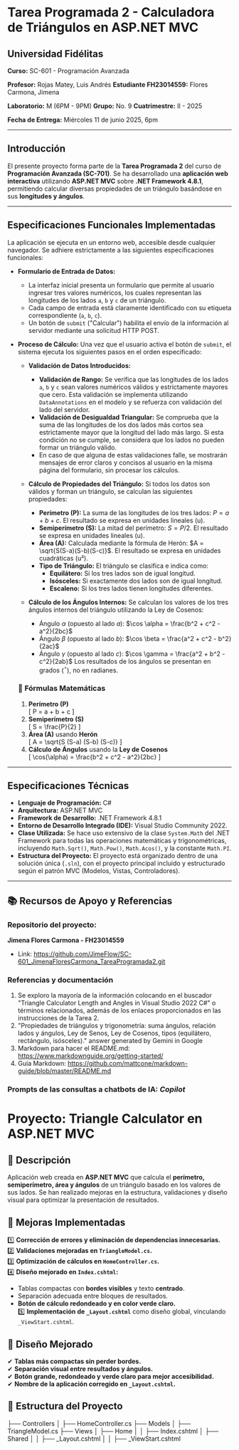 # **Tarea Programada 2 - Calculadora de Triángulos en ASP.NET MVC**

## **Universidad Fidélitas**  
**Curso:** SC-601 - Programación Avanzada 

**Profesor:** Rojas Matey, Luis Andrés 
**Estudiante FH23014559:** Flores Carmona, Jimena 

**Laboratorio:** M (6PM - 9PM) 
**Grupo:** No. 9 
**Cuatrimestre:** II - 2025  

**Fecha de Entrega:** Miércoles 11 de junio 2025, 6pm

---

## Introducción

El presente proyecto forma parte de la **Tarea Programada 2** del curso de **Programación Avanzada (SC-701)**. Se ha desarrollado una **aplicación web interactiva** utilizando **ASP.NET MVC** sobre **.NET Framework 4.8.1**, permitiendo calcular diversas propiedades de un triángulo basándose en sus **longitudes y ángulos**.  

---

## Especificaciones Funcionales Implementadas

La aplicación se ejecuta en un entorno web, accesible desde cualquier navegador. Se adhiere estrictamente a las siguientes especificaciones funcionales:

* **Formulario de Entrada de Datos:**
    * La interfaz inicial presenta un formulario que permite al usuario ingresar tres valores numéricos, los cuales representan las longitudes de los lados `a`, `b` y `c` de un triángulo.
    * Cada campo de entrada está claramente identificado con su etiqueta correspondiente (`a`, `b`, `c`).
    * Un botón de `submit` ("Calcular") habilita el envío de la información al servidor mediante una solicitud HTTP POST.

* **Proceso de Cálculo:** Una vez que el usuario activa el botón de `submit`, el sistema ejecuta los siguientes pasos en el orden especificado:

    *  **Validación de Datos Introducidos:**
        * **Validación de Rango:** Se verifica que las longitudes de los lados `a`, `b` y `c` sean valores numéricos válidos y estrictamente mayores que cero. Esta validación se implementa utilizando `DataAnnotations` en el modelo y se refuerza con validación del lado del servidor.
        * **Validación de Desigualdad Triangular:** Se comprueba que la suma de las longitudes de los dos lados más cortos sea estrictamente mayor que la longitud del lado más largo. Si esta condición no se cumple, se considera que los lados no pueden formar un triángulo válido.
        * En caso de que alguna de estas validaciones falle, se mostrarán mensajes de error claros y concisos al usuario en la misma página del formulario, sin procesar los cálculos.

    *  **Cálculo de Propiedades del Triángulo:** Si todos los datos son válidos y forman un triángulo, se calculan las siguientes propiedades:
        * **Perímetro (P):** La suma de las longitudes de los tres lados: $P = a + b + c$. El resultado se expresa en unidades lineales (u).
        * **Semiperímetro (S):** La mitad del perímetro: $S = P / 2$. El resultado se expresa en unidades lineales (u).
        * **Área (A):** Calculada mediante la fórmula de Herón: $A = \sqrt{S(S-a)(S-b)(S-c)}$. El resultado se expresa en unidades cuadráticas (u²).
        * **Tipo de Triángulo:** El triángulo se clasifica e indica como:
            * **Equilátero:** Si los tres lados son de igual longitud.
            * **Isósceles:** Si exactamente dos lados son de igual longitud.
            * **Escaleno:** Si los tres lados tienen longitudes diferentes.

    *  **Cálculo de los Ángulos Internos:** Se calculan los valores de los tres ángulos internos del triángulo utilizando la Ley de Cosenos:
        * Ángulo $\alpha$ (opuesto al lado $a$): $\cos \alpha = \frac{b^2 + c^2 - a^2}{2bc}$
        * Ángulo $\beta$ (opuesto al lado $b$): $\cos \beta = \frac{a^2 + c^2 - b^2}{2ac}$
        * Ángulo $\gamma$ (opuesto al lado $c$): $\cos \gamma = \frac{a^2 + b^2 - c^2}{2ab}$
        Los resultados de los ángulos se presentan en grados ($^\circ$), no en radianes.

    ### 📏 Fórmulas Matemáticas
    1.  **Perímetro (P)**  
       \[
       P = a + b + c
       \]
     2.  **Semiperímetro (S)**  
       \[
       S = \frac{P}{2}
       \]
     3. **Área (A)** usando **Herón**  
       \[
       A = \sqrt{S (S-a) (S-b) (S-c)}
       \]
     4. **Cálculo de Ángulos** usando la **Ley de Cosenos**  
       \[
       \cos(\alpha) = \frac{b^2 + c^2 - a^2}{2bc}
       \]

---

## Especificaciones Técnicas

* **Lenguaje de Programación:** C#
* **Arquitectura:** ASP.NET MVC
* **Framework de Desarrollo:** .NET Framework 4.8.1
* **Entorno de Desarrollo Integrado (IDE):** Visual Studio Community 2022.
* **Clase Utilizada:** Se hace uso extensivo de la clase `System.Math` del .NET Framework para todas las operaciones matemáticas y trigonométricas, incluyendo `Math.Sqrt()`, `Math.Pow()`, `Math.Acos()`, y la constante `Math.PI`.
* **Estructura del Proyecto:** El proyecto está organizado dentro de una solución única (`.sln`), con el proyecto principal incluido y estructurado según el patrón MVC (Modelos, Vistas, Controladores).

---

## 📚 **Recursos de Apoyo y Referencias**
### Repositorio del proyecto: 
**Jimena Flores Carmona - FH23014559** 
* Link: https://github.com/JimeFlow/SC-601_JimenaFloresCarmona_TareaProgramada2.git
 
### Referencias y documentación
  1. Se exploro la mayoría de la información colocando en el buscador "Triangle Calculator Length and Angles in Visual Studio 2022 C#" o términos relacionados, además de los enlaces proporcionados en las instrucciones de la Tarea 2.
  2. "Propiedades de triángulos y trigonometría: suma ángulos, relación lados y ángulos, Ley de Senos, Ley de Cosenos, tipos (equilátero, rectángulo, isósceles)." answer generated by Gemini in Google
  3. Markdown para hacer el README.md: https://www.markdownguide.org/getting-started/
  4. Guía Markdown: https://github.com/mattcone/markdown-guide/blob/master/README.md
  
### Prompts de las consultas a chatbots de IA: _Copilot_
# Proyecto: Triangle Calculator en ASP.NET MVC

## 📌 Descripción
Aplicación web creada en **ASP.NET MVC** que calcula el **perímetro, semiperímetro, área y ángulos** de un triángulo basado en los valores de sus lados. Se han realizado mejoras en la estructura, validaciones y diseño visual para optimizar la presentación de resultados.

## 🚀 Mejoras Implementadas
1️⃣ **Corrección de errores y eliminación de dependencias innecesarias.**  
2️⃣ **Validaciones mejoradas en `TriangleModel.cs`.**  
3️⃣ **Optimización de cálculos en `HomeController.cs`.**  
4️⃣ **Diseño mejorado en `Index.cshtml`:**  
   - Tablas compactas con **bordes visibles** y texto **centrado**.  
   - Separación adecuada entre bloques de resultados.  
   - **Botón de cálculo redondeado y en color verde claro.**  
5️⃣ **Implementación de `_Layout.cshtml`** como diseño global, vinculando `_ViewStart.cshtml`.  

## 🎨 Diseño Mejorado
✔ **Tablas más compactas sin perder bordes.**  
✔ **Separación visual entre resultados y ángulos.**  
✔ **Botón grande, redondeado y verde claro para mejor accesibilidad.**  
✔ **Nombre de la aplicación corregido en `_Layout.cshtml`.**  

## 📂 Estructura del Proyecto
├── Controllers
│   ├── HomeController.cs
├── Models
│   ├── TriangleModel.cs
├── Views
│   ├── Home
│   │   ├── Index.cshtml
│   ├── Shared
│   │   ├── _Layout.cshtml
│   │   ├── _ViewStart.cshtml
